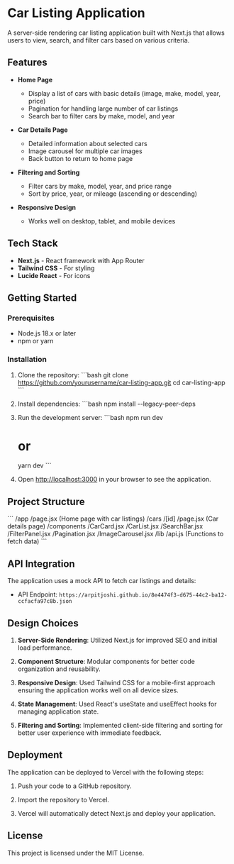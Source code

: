# Car Listing Application

A server-side rendering car listing application built with Next.js that allows users to view, search, and filter cars based on various criteria.

## Features

- **Home Page**
  - Display a list of cars with basic details (image, make, model, year, price)
  - Pagination for handling large number of car listings
  - Search bar to filter cars by make, model, and year

- **Car Details Page**
  - Detailed information about selected cars
  - Image carousel for multiple car images
  - Back button to return to home page

- **Filtering and Sorting**
  - Filter cars by make, model, year, and price range
  - Sort by price, year, or mileage (ascending or descending)

- **Responsive Design**
  - Works well on desktop, tablet, and mobile devices

## Tech Stack

- **Next.js** - React framework with App Router
- **Tailwind CSS** - For styling
- **Lucide React** - For icons

## Getting Started

### Prerequisites

- Node.js 18.x or later
- npm or yarn

### Installation

1. Clone the repository:
   \`\`\`bash
   git clone https://github.com/yourusername/car-listing-app.git
   cd car-listing-app
   \`\`\`

2. Install dependencies:
   \`\`\`bash
   npm install --legacy-peer-deps
  

3. Run the development server:
   \`\`\`bash
   npm run dev
   # or
   yarn dev
   \`\`\`

4. Open [http://localhost:3000](http://localhost:3000) in your browser to see the application.

## Project Structure

\`\`\`
/app
  /page.jsx (Home page with car listings)
  /cars
    /[id]
      /page.jsx (Car details page)
  /components
    /CarCard.jsx
    /CarList.jsx
    /SearchBar.jsx
    /FilterPanel.jsx
    /Pagination.jsx
    /ImageCarousel.jsx
  /lib
    /api.js (Functions to fetch data)
\`\`\`

## API Integration

The application uses a mock API to fetch car listings and details:
- API Endpoint: `https://arpitjoshi.github.io/8e4474f3-d675-44c2-ba12-ccfacfa97c8b.json`

## Design Choices

1. **Server-Side Rendering**: Utilized Next.js for improved SEO and initial load performance.

2. **Component Structure**: Modular components for better code organization and reusability.

3. **Responsive Design**: Used Tailwind CSS for a mobile-first approach ensuring the application works well on all device sizes.

4. **State Management**: Used React's useState and useEffect hooks for managing application state.

5. **Filtering and Sorting**: Implemented client-side filtering and sorting for better user experience with immediate feedback.

## Deployment

The application can be deployed to Vercel with the following steps:

1. Push your code to a GitHub repository.

2. Import the repository to Vercel.

3. Vercel will automatically detect Next.js and deploy your application.

## License

This project is licensed under the MIT License.
